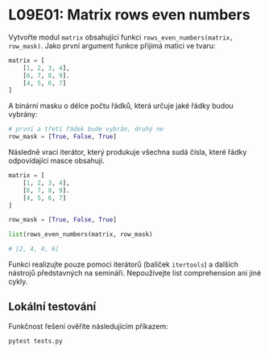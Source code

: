 # L09E01: Matrix rows even numbers
Vytvořte modul `matrix` obsahující funkci `rows_even_numbers(matrix, row_mask)`. Jako první argument funkce přijímá matici ve tvaru:

```python
matrix = [
    [1, 2, 3, 4],
    [6, 7, 8, 9].
    [4, 5, 6, 7]
]
```

A binární masku o délce počtu řádků, která určuje jaké řádky budou vybrány:

```python
# první a třetí řádek bude vybrán, druhý ne
row_mask = [True, False, True]
```

Následně vrací iterátor, který produkuje všechna sudá čísla, které řádky odpovídající masce obsahují.

```python
matrix = [
    [1, 2, 3, 4],
    [6, 7, 8, 9].
    [4, 5, 6, 7]
]

row_mask = [True, False, True]

list(rows_even_numbers(matrix, row_mask)

# [2, 4, 4, 6]
```

Funkci realizujte pouze pomoci iterátorů (balíček `itertools`) a dalších nástrojů představných na semináři. Nepoužívejte list comprehension ani jiné cykly.

## Lokální testování
Funkčnost řešení ověříte následujícím příkazem:

```bash
pytest tests.py
```